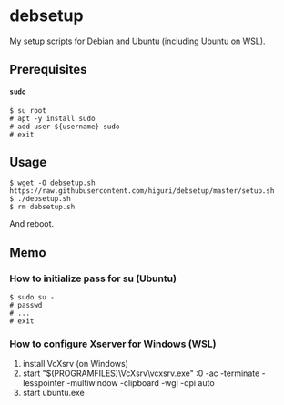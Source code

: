 # debsetup
My setup scripts for Debian and Ubuntu (including Ubuntu on WSL). 

## Prerequisites
#### `sudo`
```shell
$ su root
# apt -y install sudo
# add user ${username} sudo
# exit
```

## Usage
```shell 
$ wget -O debsetup.sh https://raw.githubusercontent.com/higuri/debsetup/master/setup.sh
$ ./debsetup.sh
$ rm debsetup.sh
```
And reboot.

## Memo
### How to initialize pass for su (Ubuntu)
```shell
$ sudo su -
# passwd
# ...
# exit
```

### How to configure Xserver for Windows (WSL)
1. install VcXsrv (on Windows)
2. start "$(PROGRAMFILES)\VcXsrv\vcxsrv.exe" :0 -ac -terminate -lesspointer -multiwindow -clipboard -wgl -dpi auto
3. start ubuntu.exe
